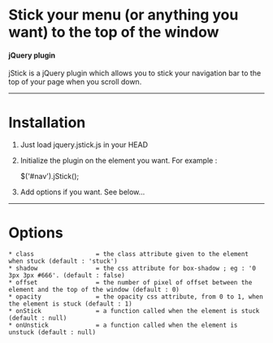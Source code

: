 # Stick your menu (or anything you want) to the top of the window

#### jQuery plugin

jStick is a jQuery plugin which allows you to stick your navigation bar to the top of your page when you scroll down.

------------------------------------------------------------

# Installation

1. Just load jquery.jstick.js in your HEAD
2. Initialize the plugin on the element you want. For example :

	$('#nav').jStick();	

3. Add options if you want. See below...

------------------------------------------------------------

# Options

	* class					= the class attribute given to the element when stuck (default : 'stuck')
	* shadow				= the css attribute for box-shadow ; eg : '0 3px 3px #666'. (default : false)
	* offset				= the number of pixel of offset between the element and the top of the window (default : 0)
	* opacity				= the opacity css attribute, from 0 to 1, when the element is stuck (default : 1)
	* onStick				= a function called when the element is stuck (default : null)
	* onUnstick				= a function called when the element is unstuck (default : null)